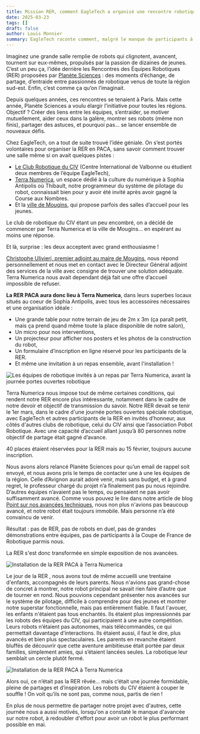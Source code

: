 ```yaml
---
title: Mission RER, comment EagleTech a organisé une rencontre robotique en PACA
date: 2025-03-23
tags: []
draft: false
author: Louis Monnier
summary: EagleTech raconte comment, malgré le manque de participants à la rencontre de robotique inter-équipe en PACA, leur initiative leur a permis de partager leur passion avec le public, et d’en ressortir plus motivés que jamais.
---
```



Imaginez une grande salle remplie de robots qui clignotent, avancent, tournent sur eux-mêmes, propulsés par la passion de dizaines de jeunes. C’est un peu ça, l’idée derrière les Rencontres des Équipes Robotiques (RER) proposées par [Planète Sciences](https://www.planete-sciences.org/national) : des moments d’échange, de partage, d’entraide entre passionnés de robotique venus de toute la région sud-est. Enfin, c’est comme ça qu’on l’imaginait.

Depuis quelques années, ces rencontres se tenaient à Paris. Mais cette année, Planète Sciences a voulu élargir l’initiative pour toutes les régions. Objectif ? Créer des liens entre les équipes, s’entraider, se motiver mutuellement, aider ceux dans la galère, montrer ses robots (même non finis), partager des astuces, et pourquoi pas… se lancer ensemble de nouveaux défis.

Chez EagleTech, on a tout de suite trouvé l’idée géniale. On s’est portés volontaires pour organiser la RER en PACA, sans savoir comment trouver une salle même si on avait quelques pistes :

- [Le Club Robotique du CIV](https://ftc-civ.gitlab.io) (Centre International de Valbonne ou étudient deux membres de l’équipe EagleTech),
- [Terra Numerica](https://terra-numerica.org), un espace dédié à la culture du numérique à Sophia Antipolis où Thibault, notre programmeur du système de pilotage du robot, connaissait bien pour y avoir été invité après avoir gagné la Course aux Nombres. 
- Et la [ville de Mougins](https://mougins.fr), qui propose parfois des salles d’accueil pour les jeunes.

Le club de robotique du CIV étant un peu encombré, on a décidé de commencer par Terra Numerica et la ville de Mougins… en espérant au moins une réponse.

Et là, surprise : les deux acceptent avec grand enthousiasme !

[Christophe Ulivieri, premier adjoint au maire de Mougins](https://www.linkedin.com/in/christophe-ulivieri-67630972/?originalSubdomain=fr), nous répond personnellement et nous met en contact avec le Directeur Général adjoint des services de la ville avec consigne de trouver une solution adéquate. Terra Numerica nous avait dependant déjà fait une offre d’accueil impossible de refuser.

**La RER PACA aura donc lieu à Terra Numerica**, dans leurs superbes locaux situés au coeur de Sophia Antipolis, avec tous les accessoires nécessaires et une organisation idéale :

- Une grande table pour notre terrain de jeu de 2m x 3m (ça paraît petit, mais ça prend quand même toute la place disponible de notre salon),
- Un micro pour nos interventions,
- Un projecteur pour afficher nos posters et les photos de la construction du robot,
- Un formulaire d’inscription en ligne réservé pour les participants de la RER.
- Et même une invitation à un repas ensemble, avant l'installation !

![Les équipes de robotique invités à un repas par Terra Numerica, avant la journée portes ouvertes robotique ](/blog-images/20250323-mission-rer-en-paca/rer_repas.jpeg)

Terra Numerica nous impose tout de même certaines conditions, qui rendent notre RER encore plus intéressante, notamment dans le cadre de notre devoir et objectif de transmission du savoir. Notre RER devait se tenir le 1er mars, dans le cadre d'une journée portes ouvertes spéciale robotique, avec EagleTech et autres participants de la RER en invités d’honneur, aux côtés d'autres clubs de robotique, celui du CIV ainsi que l’association Pobot Robotique. Avec une capacité d’accueil allant jusqu’à 80 personnes notre objectif de partage était gagné d’avance.

40 places étaient réservées pour la RER mais au 15 février, toujours aucune inscription.

Nous avons alors relancé Planète Sciences pour qu’un email de rappel soit envoyé, et nous avons pris le temps de contacter une à une les équipes de la région. Celle d’Avignon aurait adoré venir, mais sans budget, et à grand regret, le professeur chargé du projet n’a finalement pas pu nous rejoindre. D’autres équipes n’avaient pas le temps, ou pensaient ne pas avoir suffisamment avancé. Comme vous pouvez le lire dans notre article de blog [Point sur nos avancées techniques](https://eagletech-robotics.netlify.app/blog/posts/00nhr6nf), nous non plus n'avions pas beaucoup avancé, et notre robot était toujours immobile. Mais personne n’a été convaincu de venir.

Résultat : pas de RER, pas de robots en duel, pas de grandes démonstrations entre équipes, pas de participants à la Coupe de France de Robotique parmis nous.

La RER s'est donc transformée en simple exposition de nos avancées.

![Installation de la RER PACA à Terra Numerica](/blog-images/20250323-mission-rer-en-paca/rer_installation.jpeg)

Le jour de la RER , nous avons tout de même accueilli une trentaine d'enfants, accompagnés de leurs parents. Nous n'avions pas grand-chose de concret à montrer, notre robot principal ne savait rien faire d’autre que de tourner en rond. Nous pouvions cependant présenter nos avancées sur le système de pilotage, difficile à comprendre pour des jeunes et montrer notre superstar fonctionnelle, mais pas entièrement fiable. Il faut l'avouer, les enfants n'étaient pas tous enchantés. Ils étaient plus impressionnés par les robots des équipes du CIV, qui participaient à une autre compétition. Leurs robots n’étaient pas autonomes, mais télécommandés, ce qui permettait davantage d’interactions. Ils étaient aussi, il faut le dire, plus avancés et bien plus spectaculaires. Les parents en revanche étaient bluffés de découvrir que cette aventure ambitieuse était portée par deux familles, simplement amies, qui s’étaient lancées seules. La robotique leur semblait un cercle plutôt fermé.

![Installation de la RER PACA à Terra Numerica](/blog-images/20250323-mission-rer-en-paca/rer_visiteurs.jpeg)


Alors oui, ce n’était pas la RER rêvée… mais c’était une journée formidable, pleine de partages et d’inspiration. Les robots du CIV étaient à couper le souffle ! On voit qu’ils ne sont pas, comme nous, partis de rien !

En plus de nous permettre de partager notre projet avec d'autres, cette journée nous a aussi motivés, lorsqu'on a constaté le manque d'avancée sur notre robot, à redoubler d'effort pour avoir un robot le plus performant possible en mai.
